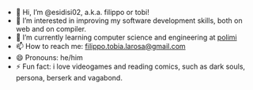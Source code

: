 - 👋 Hi, I’m @esidisi02, a.k.a. filippo or tobi!
- 👀 I’m interested in improving my software development skills, both on web and on compiler.
- 🌱 I’m currently learning computer science and engineering at [polimi](https://www.polimi.it/)
- 📫 How to reach me: <filippo.tobia.larosa@gmail.com> 
- 😄 Pronouns: he/him
- ⚡ Fun fact: i love videogames and reading comics, such as dark souls, persona, berserk and vagabond.
<!---- 💞️ I’m looking to collaborate on ...--->
<!---
esidisi02/esidisi02 is a ✨ special ✨ repository because its `README.md` (this file) appears on your GitHub profile.
You can click the Preview link to take a look at your changes.
--->
